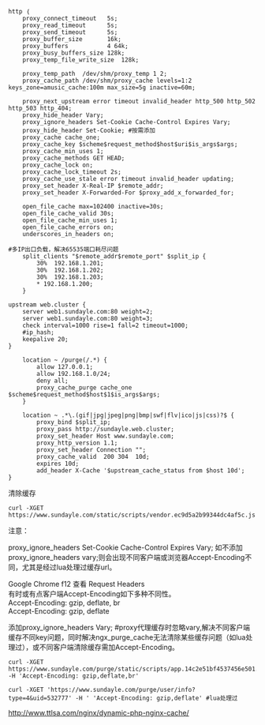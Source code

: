     http ｛
        proxy_connect_timeout   5s;
        proxy_read_timeout      5s;
        proxy_send_timeout      5s;
        proxy_buffer_size       16k;
        proxy_buffers           4 64k;
        proxy_busy_buffers_size 128k;
        proxy_temp_file_write_size  128k;
    
        proxy_temp_path  /dev/shm/proxy_temp 1 2;
        proxy_cache_path /dev/shm/proxy_cache levels=1:2 keys_zone=amusic_cache:100m max_size=5g inactive=60m;
    
        proxy_next_upstream error timeout invalid_header http_500 http_502 http_503 http_404;
        proxy_hide_header Vary;
        proxy_ignore_headers Set-Cookie Cache-Control Expires Vary;
        proxy_hide_header Set-Cookie; #按需添加
        proxy_cache cache_one;
        proxy_cache_key $scheme$request_method$host$uri$is_args$args;
        proxy_cache_min_uses 1;
        proxy_cache_methods GET HEAD;
        proxy_cache_lock on;
        proxy_cache_lock_timeout 2s;
        proxy_cache_use_stale error timeout invalid_header updating; 
        proxy_set_header X-Real-IP $remote_addr;
        proxy_set_header X-Forwarded-For $proxy_add_x_forwarded_for;
    
        open_file_cache max=102400 inactive=30s;
        open_file_cache_valid 30s;
        open_file_cache_min_uses 1;
        open_file_cache_errors on;
        underscores_in_headers on;
        
    #多IP出口负载，解决65535端口耗尽问题
        split_clients "$remote_addr$remote_port" $split_ip {
            30%  192.168.1.201;
            30%  192.168.1.202;
            30%  192.168.1.203;
            * 192.168.1.200;
        }
        
    upstream web.cluster {
        server web1.sundayle.com:80 weight=2;
        server web1.sundayle.com:80 weight=3;
        check interval=1000 rise=1 fall=2 timeout=1000;
        #ip_hash;
        keepalive 20;
    }
    
        location ~ /purge(/.*) {
            allow 127.0.0.1;
            allow 192.168.1.0/24;
            deny all;
            proxy_cache_purge cache_one $scheme$request_method$host$1$is_args$args;
        }
    
        location ~ .*\.(gif|jpg|jpeg|png|bmp|swf|flv|ico|js|css)?$ {
            proxy_bind $split_ip;
            proxy_pass http://sundayle.web.cluster;
            proxy_set_header Host www.sundayle.com;
            proxy_http_version 1.1;
            proxy_set_header Connection "";
            proxy_cache_valid  200 304  10d;
    		expires 10d;
    		add_header X-Cache '$upstream_cache_status from $host 10d';
    } 


清除缓存

```
curl -XGET https://www.sundayle.com/static/scripts/vendor.ec9d5a2b99344dc4af5c.js
```

注意：

proxy_ignore_headers Set-Cookie Cache-Control Expires Vary;
如不添加proxy_ignore_headers vary;则会出现不同客户端或浏览器Accept-Encoding不同，尤其是经过lua处理过缓存url。

Google Chrome f12 查看 Request Headers  
有时或有点客户端Accept-Encoding如下多种不同性。  
Accept-Encoding: gzip, deflate, br  
Accept-Encoding: gzip, deflate  

添加proxy_ignore_headers Vary; #proxy代理缓存时忽略vary,解决不同客户端缓存不同key问题，同时解决ngx_purge_cache无法清除某些缓存问题（如lua处理过），或不同客户端清除缓存需加Accept-Encoding。
```
curl -XGET https://www.sundayle.com/purge/static/scripts/app.14c2e51bf4537456e501.js -H 'Accept-Encoding: gzip,deflate,br'

curl -XGET 'https://www.sundayle.com/purge/user/info?type=4&uid=532777' -H ' 'Accept-Encoding: gzip,deflate' #lua处理过
```


http://www.ttlsa.com/nginx/dynamic-php-nginx-cache/